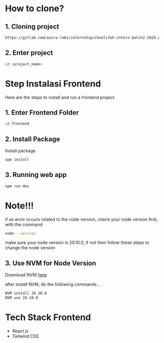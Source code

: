 # How to clone?
## 1. Cloning project

```bash
https://gitlab.com/azura-labs/internship/choolifah-intern-batch2-2024.git
```

## 2. Enter project


```bash
cd <project_name>
```


# Step Instalasi Frontend

Here are the steps to install and run a frontend project.

## 1. Enter Frontend Folder

```bash
cd frontend
```


## 2. Install Package
Install package

```bash
npm install
```

## 3. Running web app
```bash
npm run dev
```

# Note!!!
if an error occurs related to the node version,
check your node version first, with the command
```bash
node --version
```

make sure your node version is 20.10.0, if not then follow these steps to change the node version

## 3. Use NVM for Node Version
Download NVM [here](https://github.com/coreybutler/nvm-windows/releases)

after install NVM, do the following commands...
```bash
NVM install 20.10.0
NVM use 20.10.0
```


# Tech Stack Frontend
- React js
- Tailwind CSS







